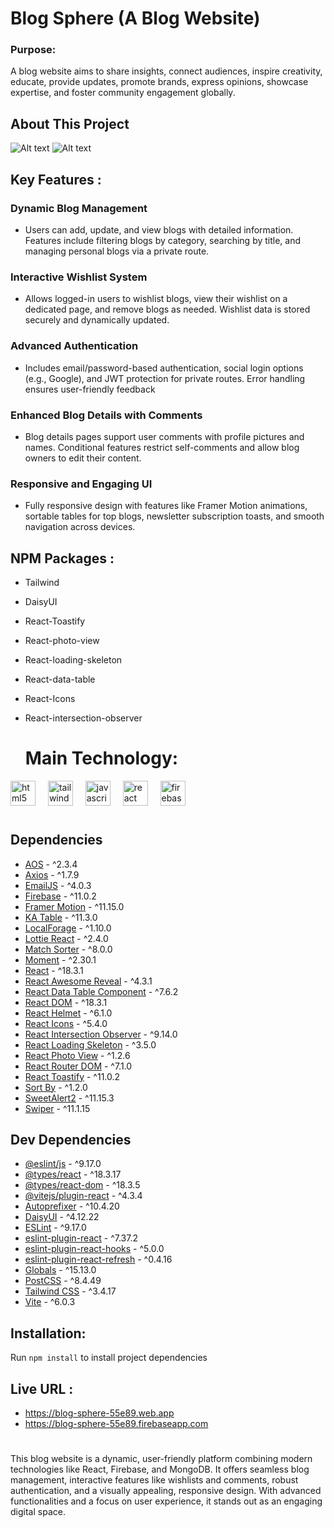 # Blog Sphere (A Blog Website)

### Purpose:
 A blog website aims to share insights, connect audiences, inspire creativity, educate, provide updates, promote brands, express opinions, showcase expertise, and foster community engagement globally.

## About This Project

![Alt text](https://github.com/abusaleh123/Blog-Sphere/blob/cc24b0e9fdf86740f5af3b20e9a5ec575dead18c/Screenshot%202025-01-08%20121422.png)
![Alt text](https://github.com/abusaleh123/Blog-Sphere/blob/cc24b0e9fdf86740f5af3b20e9a5ec575dead18c/Screenshot%202025-01-08%20121404.png)

## Key Features :

### Dynamic Blog Management
- Users can add, update, and view blogs with detailed information. Features include filtering blogs by category, searching by title, and managing personal blogs via a private route.

### Interactive Wishlist System
- Allows logged-in users to wishlist blogs, view their wishlist on a dedicated page, and remove blogs as needed. Wishlist data is stored securely and dynamically updated.

### Advanced Authentication
- Includes email/password-based authentication, social login options (e.g., Google), and JWT protection for private routes. Error handling ensures user-friendly feedback

### Enhanced Blog Details with Comments
- Blog details pages support user comments with profile pictures and names. Conditional features restrict self-comments and allow blog owners to edit their content.

### Responsive and Engaging UI
- Fully responsive design with features like Framer Motion animations, sortable tables for top blogs, newsletter subscription toasts, and smooth navigation across devices.


## NPM Packages :

- Tailwind
- DaisyUI
- React-Toastify
- React-photo-view
- React-loading-skeleton
- React-data-table
- React-Icons
- React-intersection-observer



  # Main Technology:

<div align="left">
  <img src="https://cdn.jsdelivr.net/gh/devicons/devicon/icons/html5/html5-original.svg" height="40" alt="html5 logo"  />
  <img width="12" />
  <img src="https://cdn.jsdelivr.net/gh/devicons/devicon/icons/tailwindcss/tailwindcss-original-wordmark.svg" height="40" alt="tailwindcss logo"  />
  <img width="12" />
  <img src="https://cdn.jsdelivr.net/gh/devicons/devicon/icons/javascript/javascript-original.svg" height="40" alt="javascript logo"  />
  <img width="12" />
  <img src="https://cdn.jsdelivr.net/gh/devicons/devicon/icons/react/react-original.svg" height="40" alt="react logo"  />
  <img width="12" />
  <img src="https://cdn.jsdelivr.net/gh/devicons/devicon/icons/firebase/firebase-plain.svg" height="40" alt="firebase logo"  />
</div>

#








## Dependencies

- [AOS](https://github.com/michalsnik/aos) - ^2.3.4
- [Axios](https://github.com/axios/axios) - ^1.7.9
- [EmailJS](https://github.com/emailjs-com/emailjs-sdk) - ^4.0.3
- [Firebase](https://github.com/firebase/firebase-js-sdk) - ^11.0.2
- [Framer Motion](https://github.com/framer/motion) - ^11.15.0
- [KA Table](https://github.com/komarovalexander/ka-table) - ^11.3.0
- [LocalForage](https://github.com/localForage/localForage) - ^1.10.0
- [Lottie React](https://github.com/Gamote/lottie-react) - ^2.4.0
- [Match Sorter](https://github.com/kentcdodds/match-sorter) - ^8.0.0
- [Moment](https://github.com/moment/moment) - ^2.30.1
- [React](https://github.com/facebook/react) - ^18.3.1
- [React Awesome Reveal](https://github.com/dennismorello/react-awesome-reveal) - ^4.3.1
- [React Data Table Component](https://github.com/jbetancur/react-data-table-component) - ^7.6.2
- [React DOM](https://github.com/facebook/react) - ^18.3.1
- [React Helmet](https://github.com/nfl/react-helmet) - ^6.1.0
- [React Icons](https://github.com/react-icons/react-icons) - ^5.4.0
- [React Intersection Observer](https://github.com/thebuilder/react-intersection-observer) - ^9.14.0
- [React Loading Skeleton](https://github.com/dvtng/react-loading-skeleton) - ^3.5.0
- [React Photo View](https://github.com/felixrieseberg/React-Photo-View) - ^1.2.6
- [React Router DOM](https://github.com/remix-run/react-router) - ^7.1.0
- [React Toastify](https://github.com/fkhadra/react-toastify) - ^11.0.2
- [Sort By](https://github.com/kvnneff/sort-by) - ^1.2.0
- [SweetAlert2](https://github.com/sweetalert2/sweetalert2) - ^11.15.3
- [Swiper](https://github.com/nolimits4web/swiper) - ^11.1.15





## Dev Dependencies

- [@eslint/js](https://github.com/eslint/js-eslint) - ^9.17.0
- [@types/react](https://github.com/DefinitelyTyped/DefinitelyTyped) - ^18.3.17
- [@types/react-dom](https://github.com/DefinitelyTyped/DefinitelyTyped) - ^18.3.5
- [@vitejs/plugin-react](https://github.com/vitejs/vite) - ^4.3.4
- [Autoprefixer](https://github.com/postcss/autoprefixer) - ^10.4.20
- [DaisyUI](https://github.com/saadeghi/daisyui) - ^4.12.22
- [ESLint](https://github.com/eslint/eslint) - ^9.17.0
- [eslint-plugin-react](https://github.com/jsx-eslint/eslint-plugin-react) - ^7.37.2
- [eslint-plugin-react-hooks](https://github.com/facebook/react) - ^5.0.0
- [eslint-plugin-react-refresh](https://github.com/facebook/react) - ^0.4.16
- [Globals](https://github.com/ljharb/cls) - ^15.13.0
- [PostCSS](https://github.com/postcss/postcss) - ^8.4.49
- [Tailwind CSS](https://github.com/tailwindlabs/tailwindcss) - ^3.4.17
- [Vite](https://github.com/vitejs/vite) - ^6.0.3






## Installation: 

Run ``` npm install ``` to install project dependencies




## Live URL : 
- https://blog-sphere-55e89.web.app
- https://blog-sphere-55e89.firebaseapp.com

#
#

This blog website is a dynamic, user-friendly platform combining modern technologies like React, Firebase, and MongoDB. It offers seamless blog management, interactive features like wishlists and comments, robust authentication, and a visually appealing, responsive design. With advanced functionalities and a focus on user experience, it stands out as an engaging digital space.
